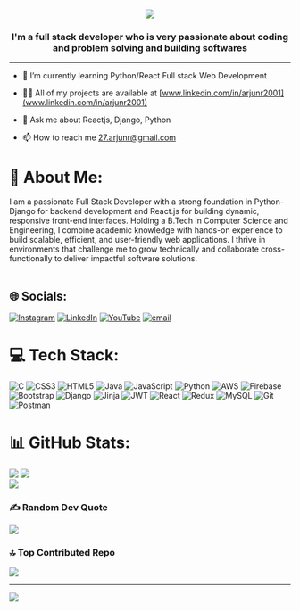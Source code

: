 <h1 align="center">
    <img src="https://readme-typing-svg.herokuapp.com/?font=Righteous&size=35&center=true&vCenter=true&width=500&height=70&duration=4000&lines=Hi+There!+👋;+I'm+Arjun!;" />
</h1>
<h3 align="center">I'm a full stack developer who is very passionate about coding and problem solving and building softwares</h3>
<hr/>
  
- 🌱 I’m currently learning Python/React Full stack Web Development

- 👨‍💻 All of my projects are available at [www.linkedin.com/in/arjunr2001](www.linkedin.com/in/arjunr2001)

- 💬 Ask me about Reactjs, Django, Python

- 📫 How to reach me 27.arjunr@gmail.com

# 💫 About Me:
I am a passionate Full Stack Developer with a strong foundation in Python-Django for backend development and React.js for building dynamic, responsive front-end interfaces. Holding a B.Tech in Computer Science and Engineering, I combine academic knowledge with hands-on experience to build scalable, efficient, and user-friendly web applications. I thrive in environments that challenge me to grow technically and collaborate cross-functionally to deliver impactful software solutions.<br><br>


## 🌐 Socials:
 [![Instagram](https://img.shields.io/badge/Instagram-%23E4405F.svg?logo=Instagram&logoColor=white)](https://instagram.com/@ar._jun_) [![LinkedIn](https://img.shields.io/badge/LinkedIn-%230077B5.svg?logo=linkedin&logoColor=white)](https://linkedin.com/in/www.linkedin.com/in/arjunr132) [![YouTube](https://img.shields.io/badge/YouTube-%23FF0000.svg?logo=YouTube&logoColor=white)](https://youtube.com/@@arjunr5393) [![email](https://img.shields.io/badge/Email-D14836?logo=gmail&logoColor=white)](mailto:27.arjunr@gmail.com) 

# 💻 Tech Stack:
![C](https://img.shields.io/badge/c-%2300599C.svg?style=for-the-badge&logo=c&logoColor=white) ![CSS3](https://img.shields.io/badge/css3-%231572B6.svg?style=for-the-badge&logo=css3&logoColor=white) ![HTML5](https://img.shields.io/badge/html5-%23E34F26.svg?style=for-the-badge&logo=html5&logoColor=white) ![Java](https://img.shields.io/badge/java-%23ED8B00.svg?style=for-the-badge&logo=openjdk&logoColor=white) ![JavaScript](https://img.shields.io/badge/javascript-%23323330.svg?style=for-the-badge&logo=javascript&logoColor=%23F7DF1E) ![Python](https://img.shields.io/badge/python-3670A0?style=for-the-badge&logo=python&logoColor=ffdd54) ![AWS](https://img.shields.io/badge/AWS-%23FF9900.svg?style=for-the-badge&logo=amazon-aws&logoColor=white) ![Firebase](https://img.shields.io/badge/firebase-%23039BE5.svg?style=for-the-badge&logo=firebase) ![Bootstrap](https://img.shields.io/badge/bootstrap-%238511FA.svg?style=for-the-badge&logo=bootstrap&logoColor=white) ![Django](https://img.shields.io/badge/django-%23092E20.svg?style=for-the-badge&logo=django&logoColor=white) ![Jinja](https://img.shields.io/badge/jinja-white.svg?style=for-the-badge&logo=jinja&logoColor=black) ![JWT](https://img.shields.io/badge/JWT-black?style=for-the-badge&logo=JSON%20web%20tokens) ![React](https://img.shields.io/badge/react-%2320232a.svg?style=for-the-badge&logo=react&logoColor=%2361DAFB) ![Redux](https://img.shields.io/badge/redux-%23593d88.svg?style=for-the-badge&logo=redux&logoColor=white) ![MySQL](https://img.shields.io/badge/mysql-4479A1.svg?style=for-the-badge&logo=mysql&logoColor=white) ![Git](https://img.shields.io/badge/git-%23F05033.svg?style=for-the-badge&logo=git&logoColor=white) ![Postman](https://img.shields.io/badge/Postman-FF6C37?style=for-the-badge&logo=postman&logoColor=white)
# 📊 GitHub Stats:
![](https://github-readme-stats.vercel.app/api?username=ar-junr&theme=shadow_red&hide_border=false&include_all_commits=true&count_private=false)
![](https://nirzak-streak-stats.vercel.app/?user=ar-junr&theme=shadow_red&hide_border=false)<br/>
![](https://github-readme-stats.vercel.app/api/top-langs/?username=ar-junr&theme=shadow_red&hide_border=false&include_all_commits=true&count_private=false&layout=compact)

### ✍️ Random Dev Quote
![](https://quotes-github-readme.vercel.app/api?type=horizontal&theme=radical)

### 🔝 Top Contributed Repo
![](https://github-contributor-stats.vercel.app/api?username=ar-junr&limit=5&theme=shadow_red&combine_all_yearly_contributions=true)

---
[![](https://visitcount.itsvg.in/api?id=ar-junr&icon=1&color=3)](https://visitcount.itsvg.in)

<!-- Proudly created with GPRM ( https://gprm.itsvg.in ) -->
